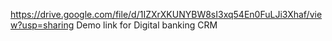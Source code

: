https://drive.google.com/file/d/1IZXrXKUNYBW8sI3xq54En0FuLJi3Xhaf/view?usp=sharing
  Demo link for Digital banking CRM
